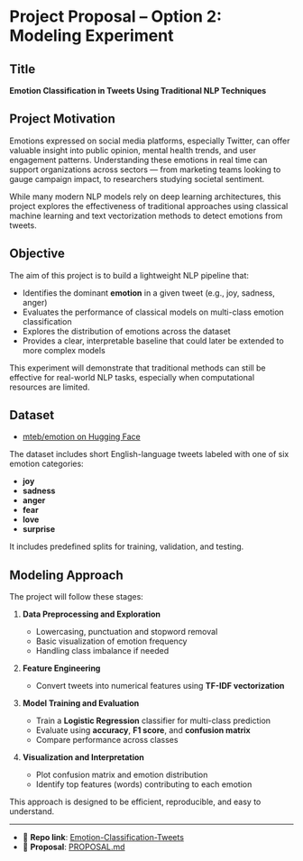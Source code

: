 # Project Proposal – Option 2: Modeling Experiment

## Title  
**Emotion Classification in Tweets Using Traditional NLP Techniques**

## Project Motivation
Emotions expressed on social media platforms, especially Twitter, can offer valuable insight into public opinion, mental health trends, and user engagement patterns. Understanding these emotions in real time can support organizations across sectors — from marketing teams looking to gauge campaign impact, to researchers studying societal sentiment.

While many modern NLP models rely on deep learning architectures, this project explores the effectiveness of traditional approaches using classical machine learning and text vectorization methods to detect emotions from tweets.

## Objective  

The aim of this project is to build a lightweight NLP pipeline that:
- Identifies the dominant **emotion** in a given tweet (e.g., joy, sadness, anger)  
- Evaluates the performance of classical models on multi-class emotion classification  
- Explores the distribution of emotions across the dataset  
- Provides a clear, interpretable baseline that could later be extended to more complex models

This experiment will demonstrate that traditional methods can still be effective for real-world NLP tasks, especially when computational resources are limited.

## Dataset  
- [mteb/emotion on Hugging Face](https://huggingface.co/datasets/mteb/emotion)

The dataset includes short English-language tweets labeled with one of six emotion categories:
- **joy**
- **sadness**
- **anger**
- **fear**
- **love**
- **surprise**

It includes predefined splits for training, validation, and testing.

## Modeling Approach  

The project will follow these stages:

1. **Data Preprocessing and Exploration**  
   - Lowercasing, punctuation and stopword removal  
   - Basic visualization of emotion frequency  
   - Handling class imbalance if needed

2. **Feature Engineering**  
   - Convert tweets into numerical features using **TF-IDF vectorization**

3. **Model Training and Evaluation**  
   - Train a **Logistic Regression** classifier for multi-class prediction  
   - Evaluate using **accuracy**, **F1 score**, and **confusion matrix**  
   - Compare performance across classes

4. **Visualization and Interpretation**  
   - Plot confusion matrix and emotion distribution  
   - Identify top features (words) contributing to each emotion

This approach is designed to be efficient, reproducible, and easy to understand.

---

- 📁 **Repo link**: [Emotion-Classification-Tweets](https://github.com/isjustabhi/Emotion-Classification-Tweets)
- 📄 **Proposal**: [PROPOSAL.md](https://github.com/isjustabhi/Emotion-Classification-Tweets/blob/main/Proposal.md)

